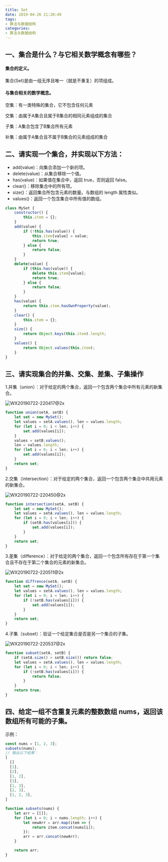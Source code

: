 ```yaml
---
title: Set
date: 2019-04-26 21:20:49
tags: 
- 算法与数据结构
categories: 
- 算法与数据结构
---
```


## 一、集合是什么？与它相关数学概念有哪些？

#### 集合的定义。

集合(Set)是由一组无序且唯一（就是不重复）的项组成。



#### 与集合相关的数学概念。

空集：有一类特殊的集合，它不包含任何元素

交集：由属于A集合且属于B集合的相同元素组成的集合

子集：A集合包含了B集合所有元素

补集：由属于A集合且不属于B集合的元素组成的集合



## 二、请实现一个集合，并实现以下方法：

- add(value)：向集合添加一个新的项。
- delete(value)：从集合移除一个值。
- has(value)：如果值在集合中，返回 true，否则返回 false。
- clear()：移除集合中的所有项。
- size()：返回集合所包含元素的数量。与数组的 length 属性类似。
- values()：返回一个包含集合中所有值的数组。

```javascript
class MySet {
    constructor() {
        this.item = {};
    }
    add(value) {
        if (!this.has(value)) {
            this.item[value] = value;
            return true;
        } else {
            return false;
        }
    }
    delete(value) {
        if (this.has(value)) {
            delete this.item[value];
            return true;
        } else {
            return false;
        }
    }
    has(value) {
        return this.item.hasOwnProperty(value);
    }
    clear() {
        this.item = {};
    }
    size() {
        return Object.keys(this.item).length;
    }
    values() {
        return Object.values(this.item);
    }
}
```



## 三、请实现集合的并集、交集、差集、子集操作

1.并集（union）：对于给定的两个集合，返回一个包含两个集合中所有元素的新集合。

![WX20190722-220417@2x](http://118.24.241.76/WX20190722-220417@2x.png)

```javascript
function union(setA, setB) {
    let set = new MySet();
    let values = setA.values(), len = values.length;
    for (let i = 0; i < len; i++) {
        set.add(values[i]);
    }
    values = setB.values();
    len = values.length;
    for (let i = 0; i < len; i++) {
        set.add(values[i]);
    }
    return set;
}
```

2.交集（intersection）：对于给定的两个集合，返回一个包含两个集合中共用元素的新集合。

![WX20190722-220450@2x](http://118.24.241.76/WX20190722-220450@2x.png)

```javascript
function intersection(setA, setB) {
    let set = new MySet();
    let values = setA.values(), len = values.length;
    for (let i = 0; i < len; i++) {
        if (setB.has(values[i])) {
            set.add(values[i]);
        }
    }
    return set;
}
```



3.差集（difference）：对于给定的两个集合，返回一个包含所有存在于第一个集合且不存在于第二个集合的元素的新集合。

![WX20190722-220511@2x](http://118.24.241.76/WX20190722-220511@2x.png)

```javascript
function diffrence(setA, setB) {
    let set = new MySet();
    let values = setA.values(), len = values.length;
    for (let i = 0; i < len; i++) {
        if (!setB.has(values[i])) {
            set.add(values[i]);
        }
    }
    return set;
}
```

4.子集（subset）：验证一个给定集合是否是另一个集合的子集。

![WX20190722-220537@2x](http://118.24.241.76/WX20190722-220537@2x.png)

```javascript
function subset(setA, setB) {
    if (setA.size() > setB.size()) return false;
    let values = setA.values(), len = values.length;
    for (let i = 0; i < len; i++) {
        if (!setB.has(values[i])) {
            return false;
        }
    }
    return true;
}
```



## 四、给定一组不含重复元素的整数数组 nums，返回该数组所有可能的子集。

示例：

```javascript
const nums = [1, 2, 3];
subsets(nums);
// 输出以下结果：
[
  []
  [1],
  [2],
  [1, 2],
  [3],
  [1, 3],
  [2, 3],
  [1, 2, 3],
]
```

```javascript
function subsets(nums) {
    let arr = [[]];
    for (let i = 0; i < nums.length; i++) {
        let newArr = arr.map(item => {
            return item.concat(nums[i]);
        });
        arr = arr.concat(newArr);
    }

    return arr;
}
```